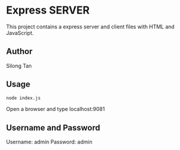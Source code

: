 # Express SERVER
This project contains a express server and client files with HTML and JavaScript.

## Author
Silong Tan

## Usage

```bash
node index.js
```

Open a browser and type localhost:9081

## Username and Password

Username: admin
Password: admin
